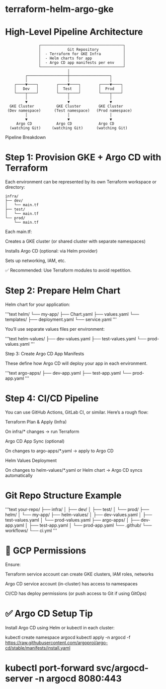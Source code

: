 # terraform-helm-argo-gke

# High-Level Pipeline Architecture

                   ┌─────────────────────────────────────┐
                   │            Git Repository           │
                   │  - Terraform for GKE Infra          │
                   │  - Helm charts for app              │
                   │  - Argo CD app manifests per env    │
                   └─────────────────────────────────────┘
                                │
             ┌──────────────────┼──────────────────┐
             │                  │                  │
        ┌────▼────┐        ┌────▼────┐        ┌────▼────┐
        │   Dev   │        │  Test   │        │  Prod   │
        └────┬────┘        └────┬────┘        └────┬────┘
             │                  │                  │
             ▼                  ▼                  ▼
      GKE Cluster          GKE Cluster        GKE Cluster
     (Dev namespace)      (Test namespace)   (Prod namespace)
             │                  │                  │
             ▼                  ▼                  ▼
         Argo CD           Argo CD            Argo CD
      (watching Git)     (watching Git)      (watching Git)

Pipeline Breakdown

# Step 1: Provision GKE + Argo CD with Terraform

Each environment can be represented by its own Terraform workspace or directory:

```text
infra/
├── dev/
│   └── main.tf
├── test/
│   └── main.tf
└── prod/
    └── main.tf
```

Each main.tf:

Creates a GKE cluster (or shared cluster with separate namespaces)

Installs Argo CD (optional: via Helm provider)

Sets up networking, IAM, etc.

✅ Recommended: Use Terraform modules to avoid repetition.

# Step 2: Prepare Helm Chart

Helm chart for your application:

'''text
helm/
  └── my-app/
      ├── Chart.yaml
      ├── values.yaml
      └── templates/
          ├── deployment.yaml
          └── service.yaml
'''

You’ll use separate values files per environment:

'''text
helm-values/
  ├── dev-values.yaml
  ├── test-values.yaml
  └── prod-values.yaml
'''

Step 3: Create Argo CD App Manifests

These define how Argo CD will deploy your app in each environment.

'''text
argo-apps/
  ├── dev-app.yaml
  ├── test-app.yaml
  └── prod-app.yaml
'''
# Step 4: CI/CD Pipeline

You can use GitHub Actions, GitLab CI, or similar. Here’s a rough flow:

Terraform Plan & Apply (Infra)

On infra/* changes → run Terraform

Argo CD App Sync (optional)

On changes to argo-apps/*.yaml → apply to Argo CD

Helm Values Deployment

On changes to helm-values/*.yaml or Helm chart → Argo CD syncs automatically

# Git Repo Structure Example

'''text
your-repo/
├── infra/
│   ├── dev/
│   ├── test/
│   └── prod/
├── helm/
│   └── my-app/
├── helm-values/
│   ├── dev-values.yaml
│   ├── test-values.yaml
│   └── prod-values.yaml
├── argo-apps/
│   ├── dev-app.yaml
│   ├── test-app.yaml
│   └── prod-app.yaml
└── .github/
    └── workflows/
        └── ci.yml
'''

# 🔐 GCP Permissions

Ensure:

Terraform service account can create GKE clusters, IAM roles, networks

Argo CD service account (in-cluster) has access to namespaces

CI/CD has deploy permissions (or push access to Git if using GitOps)        

# ✅ Argo CD Setup Tip

Install Argo CD using Helm or kubectl in each cluster:

kubectl create namespace argocd
kubectl apply -n argocd -f https://raw.githubusercontent.com/argoproj/argo-cd/stable/manifests/install.yaml        

# kubectl port-forward svc/argocd-server -n argocd 8080:443

